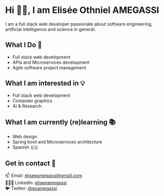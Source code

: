 # Hi 👋🏾, I am Elisée Othniel AMEGASSI

I am a full stack web developer passionate about software engineering, artificial intelligence and science in general.

## What I Do 📝
- Full stack web development
- APIs and Microservices development 
- Agile software project management


## What I am interested in 💡
- Full stack web development
- Computer graphics
- AI & Research


## What I am currently (re)learning 📚
- Web design
- Spring boot and Microservices architecture
- Spanish 🇪🇸


## Get in contact 💬
📫 Email: [eliseeamegassi@gmail.com](mailto:eliseeamegassi@gmail.com)  
👨🏾‍💼 LinkedIn: [eliseeamegassi](linkedin.com/in/eliseeamegassi)  
🐦 Twitter: [@eoamegassi](https://twitter.com/eoamegassi)

